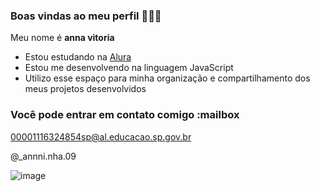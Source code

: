 ### Boas vindas ao meu perfil 💯🇧🇷

Meu nome é **anna vitoria**

- Estou estudando na [Alura](https://www.alura.com.br)
- Estou me desenvolvendo na linguagem JavaScript
- Utilizo esse espaço para minha organização e compartilhamento dos meus projetos desenvolvidos

### Você pode entrar em contato comigo :mailbox

00001116324854sp@al.educacao.sp.gov.br

@_annni.nha.09

![image](https://github.com/user-attachments/assets/28317371-c796-40c0-b508-c1cbea9994b5)
